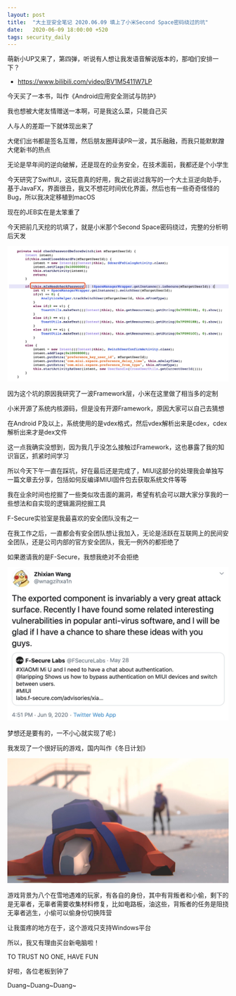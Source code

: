 ```yaml
---
layout: post
title:  "大土豆安全笔记 2020.06.09 填上了小米Second Space密码绕过的坑"
date:   2020-06-09 18:00:00 +520
tags: security_daily
---
```


萌新小UP又来了，第四弹，听说有人想让我发语音解说版本的，那咱们安排一下？
- https://www.bilibili.com/video/BV1M5411W7LP

今天买了一本书，叫作《Android应用安全测试与防护》

我也想被大佬友情赠送一本啊，可是我这么菜，只能自己买

人与人的差距一下就体现出来了

大佬们出书都是签名互赠，然后朋友圈拜读PR一波，其乐融融，而我只能默默蹭大佬新书的热点

无论是早年间的逆向破解，还是现在的业务安全，在技术面前，我都还是个小学生

今天研究了SwiftUI，这玩意真的好用，我之前说过我写的一个大土豆逆向助手，基于JavaFX，界面很丑，我又不想花时间优化界面，然后也有一些奇奇怪怪的Bug，所以我决定移植到macOS

现在的JEB实在是太笨重了

今天把前几天挖的坑填了，就是小米那个Second Space密码绕过，完整的分析明后天发

![IMAGE](/assets/resources/A40B67888D0A9F50B20887A23A0C4E76.jpg)

因为这个坑的原因我研究了一波Framework层，小米在这里做了相当多的定制

小米开源了系统内核源码，但是没有开源Framework，原因大家可以自己去猜想

在Android P及以上，系统使用的是vdex格式，然后vdex解析出来是cdex，cdex解析出来才是dex文件

这一点我确实没想到，因为我几乎没怎么接触过Framework，这也暴露了我的知识盲区，抓紧时间学习

所以今天下午一直在踩坑，好在最后还是完成了，MIUI这部分的处理我会单独写一篇文章去分享，包括如何反编译MIUI固件包去获取系统文件等等

我在业余时间也挖掘了一些类似攻击面的漏洞，希望有机会可以跟大家分享我的一些想法和自实现的逻辑漏洞挖掘工具

F-Secure实验室是我最喜欢的安全团队没有之一

在我工作之后，一直都会有安全团队想让我加入，无论是活跃在互联网上的民间安全团队，还是公司内部的官方安全团队，我无一例外的都拒绝了

如果邀请我的是F-Secure，我想我绝对不会拒绝

![IMAGE](/assets/resources/4FAAD2C531741B9DE8CFEF07EA56D030.jpg)

梦想还是要有的，一不小心就实现了呢:)

我发现了一个很好玩的游戏，国内叫作《冬日计划》

![IMAGE](/assets/resources/176A7791894575503756A37158D18802.jpg)

游戏背景为八个在雪地遇难的玩家，有各自的身份，其中有背叛者和小偷，剩下的是无辜者，无辜者需要收集材料修复，比如电路板，油这些，背叛者的任务是阻挠无辜者逃生，小偷可以偷身份切换阵营

让我蛋疼的地方在于，这个游戏只支持Windows平台

所以，我又有理由买台新电脑啦！

TO TRUST NO ONE, HAVE FUN

好啦，各位老板到钟了

Duang~Duang~Duang~